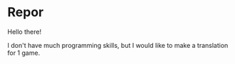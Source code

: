 # Repor

Hello there!

I don't have much programming skills, but I would like to make a translation for 1 game.
